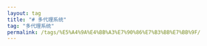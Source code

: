 ```yaml
---
layout: tag
title: "# 多代理系统"
tag: "多代理系统"
permalink: /tags/%E5%A4%9A%E4%BB%A3%E7%90%86%E7%B3%BB%E7%BB%9F/
---
```

